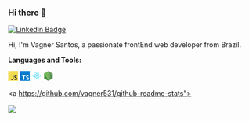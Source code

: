 ### Hi there 👋

[![Linkedin Badge](https://img.shields.io/badge/-Vagner%20Santos-6633cc?style=flat-square&logo=Linkedin&logoColor=white&link=https://www.linkedin.com/in/vagner-santos-ba7663147/)](https://www.linkedin.com/in/vagner-santos-ba7663147/)

Hi, I'm Vagner Santos, a passionate frontEnd web developer from Brazil.

**Languages and Tools:**  

<code><img height="20" src="https://raw.githubusercontent.com/github/explore/80688e429a7d4ef2fca1e82350fe8e3517d3494d/topics/javascript/javascript.png"></code>
<code><img height="20" src="https://raw.githubusercontent.com/github/explore/80688e429a7d4ef2fca1e82350fe8e3517d3494d/topics/typescript/typescript.png"></code>
<code><img height="20" src="https://raw.githubusercontent.com/github/explore/80688e429a7d4ef2fca1e82350fe8e3517d3494d/topics/react/react.png"></code>
<code><img height="20" src="https://raw.githubusercontent.com/github/explore/80688e429a7d4ef2fca1e82350fe8e3517d3494d/topics/nodejs/nodejs.png"></code> 

<a https://github.com/vagner531/github-readme-stats">
  <!-- Change the `github-readme-stats.anuraghazra1.vercel.app` to `github-readme-stats.vercel.app`  -->
  <img align="center" src="https://github-readme-stats.vagner531.vercel.app/api/top-langs/?username=vagner531&layout=compact&theme=material-palenight" />
</a>
